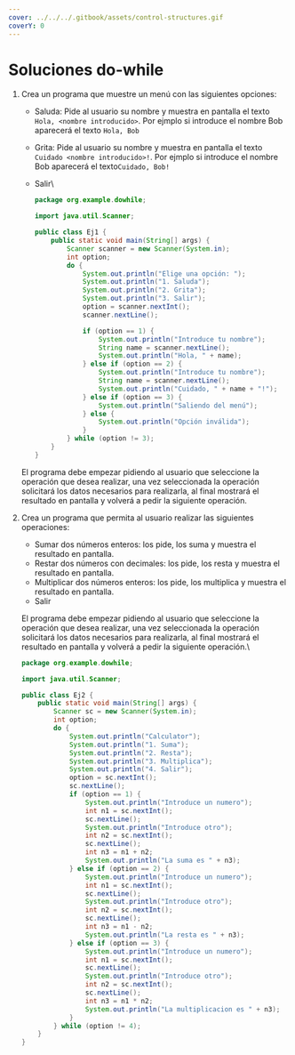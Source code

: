 ```yaml
---
cover: ../../../.gitbook/assets/control-structures.gif
coverY: 0
---
```


# Soluciones do-while

1.  Crea un programa que muestre un menú con las siguientes opciones:

    * Saluda: Pide al usuario su nombre y muestra en pantalla el texto `Hola, <nombre introducido>`. Por ejmplo si introduce el nombre Bob aparecerá el texto `Hola, Bob`
    * Grita: Pide al usuario su nombre y muestra en pantalla el texto `Cuidado <nombre introducido>!`. Por ejmplo si introduce el nombre Bob aparecerá el texto`Cuidado, Bob!`
    *   Salir\


        ```java
        package org.example.dowhile;

        import java.util.Scanner;

        public class Ej1 {
            public static void main(String[] args) {
                Scanner scanner = new Scanner(System.in);
                int option;
                do {
                    System.out.println("Elige una opción: ");
                    System.out.println("1. Saluda");
                    System.out.println("2. Grita");
                    System.out.println("3. Salir");
                    option = scanner.nextInt();
                    scanner.nextLine();

                    if (option == 1) {
                        System.out.println("Introduce tu nombre");
                        String name = scanner.nextLine();
                        System.out.println("Hola, " + name);
                    } else if (option == 2) {
                        System.out.println("Introduce tu nombre");
                        String name = scanner.nextLine();
                        System.out.println("Cuidado, " + name + "!");
                    } else if (option == 3) {
                        System.out.println("Saliendo del menú");
                    } else {
                        System.out.println("Opción inválida");
                    }
                } while (option != 3);
            }
        }

        ```

    El programa debe empezar pidiendo al usuario que seleccione la operación que desea realizar, una vez seleccionada la operación solicitará los datos necesarios para realizarla, al final mostrará el resultado en pantalla y volverá a pedir la siguiente operación.
2.  Crea un programa que permita al usuario realizar las siguientes operaciones:

    * Sumar dos números enteros: los pide, los suma y muestra el resultado en pantalla.
    * Restar dos números con decimales: los pide, los resta y muestra el resultado en pantalla.
    * Multiplicar dos números enteros: los pide, los multiplica y muestra el resultado en pantalla.
    * Salir

    El programa debe empezar pidiendo al usuario que seleccione la operación que desea realizar, una vez seleccionada la operación solicitará los datos necesarios para realizarla, al final mostrará el resultado en pantalla y volverá a pedir la siguiente operación.\


    ```java
    package org.example.dowhile;

    import java.util.Scanner;

    public class Ej2 {
        public static void main(String[] args) {
            Scanner sc = new Scanner(System.in);
            int option;
            do {
                System.out.println("Calculator");
                System.out.println("1. Suma");
                System.out.println("2. Resta");
                System.out.println("3. Multiplica");
                System.out.println("4. Salir");
                option = sc.nextInt();
                sc.nextLine();
                if (option == 1) {
                    System.out.println("Introduce un numero");
                    int n1 = sc.nextInt();
                    sc.nextLine();
                    System.out.println("Introduce otro");
                    int n2 = sc.nextInt();
                    sc.nextLine();
                    int n3 = n1 + n2;
                    System.out.println("La suma es " + n3);
                } else if (option == 2) {
                    System.out.println("Introduce un numero");
                    int n1 = sc.nextInt();
                    sc.nextLine();
                    System.out.println("Introduce otro");
                    int n2 = sc.nextInt();
                    sc.nextLine();
                    int n3 = n1 - n2;
                    System.out.println("La resta es " + n3);
                } else if (option == 3) {
                    System.out.println("Introduce un numero");
                    int n1 = sc.nextInt();
                    sc.nextLine();
                    System.out.println("Introduce otro");
                    int n2 = sc.nextInt();
                    sc.nextLine();
                    int n3 = n1 * n2;
                    System.out.println("La multiplicacion es " + n3);
                }
            } while (option != 4);
        }
    }
    ```
